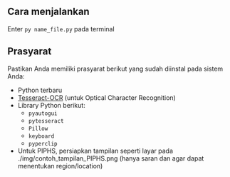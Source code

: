 ## Cara menjalankan
Enter `py name_file.py` pada terminal

## Prasyarat

Pastikan Anda memiliki prasyarat berikut yang sudah diinstal pada sistem Anda:

- Python terbaru
- [Tesseract-OCR](https://github.com/tesseract-ocr/tesseract) (untuk Optical Character Recognition)
- Library Python berikut:
  - `pyautogui`
  - `pytesseract`
  - `Pillow`
  - `keyboard`
  - `pyperclip`
- Untuk PIPHS, persiapkan tampilan seperti layar pada ./img/contoh_tampilan_PIPHS.png (hanya saran dan agar dapat menentukan region/location)